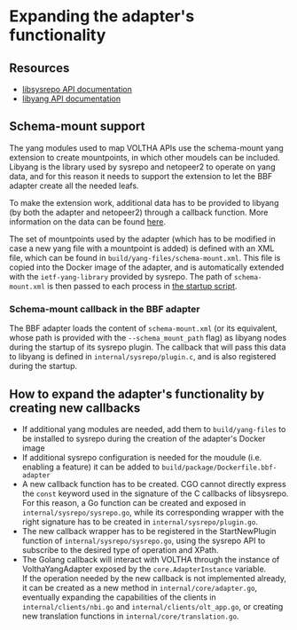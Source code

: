 # Expanding the adapter's functionality

## Resources
- [libsysrepo API documentation](https://netopeer.liberouter.org/doc/sysrepo/devel/html/modules.html)
- [libyang API documentation](https://netopeer.liberouter.org/doc/libyang/devel/html/modules.html)

## Schema-mount support
The yang modules used to map VOLTHA APIs use the schema-mount yang extension to create mountpoints, in which other moudels can be included. Libyang is the library used by sysrepo and netopeer2 to operate on yang data, and for this reason it needs to support the extension to let the BBF adapter create all the needed leafs.

To make the extension work, additional data has to be provided to libyang (by both the adapter and netopeer2) through a callback function. More information on the data can be found [here](https://netopeer.liberouter.org/doc/libyang/devel/html/group__context.html#ga14853fe1a338c94d9e81be9566438243).

The set of mountpoints used by the adapter (which has to be modified in case a new yang file with a mountpoint is added) is defined with an XML file, which can be found in `build/yang-files/schema-mount.xml`. This file is copied into the Docker image of the adapter, and is automatically extended with the `ietf-yang-library` provided by sysrepo.
The path of `schema-mount.xml` is then passed to each process in [the startup script](https://github.com/opencord/voltha-helm-charts/blob/master/voltha-northbound-bbf-adapter/templates/configmap-startup.yaml).

### Schema-mount callback in the BBF adapter
The BBF adapter loads the content of `schema-mount.xml` (or its equivalent, whose path is provided with the `--schema_mount_path` flag) as libyang nodes during the startup of its sysrepo plugin.
The callback that will pass this data to libyang is defined in `internal/sysrepo/plugin.c`, and is also registered during the startup.

## How to expand the adapter's functionality by creating new callbacks

- If additional yang modules are needed, add them to `build/yang-files` to be installed to sysrepo during the creation of the adapter's Docker image
- If additional sysrepo configuration is needed for the moudule (i.e. enabling a feature) it can be added to `build/package/Dockerfile.bbf-adapter`
- A new callback function has to be created. CGO cannot directly express the `const` keyword used in the signature of the C callbacks of libsysrepo.\
For this reason, a Go function can be created and exposed in `internal/sysrepo/sysrepo.go`, while its corresponding wrapper with the right signature has to be created in `internal/sysrepo/plugin.go`.
- The new callback wrapper has to be registered in the StartNewPlugin function of `internal/sysrepo/sysrepo.go`, using the sysrepo API to subscribe to the desired type of operation and XPath.
- The Golang callback will interact with VOLTHA through the instance of VolthaYangAdapter exposed by the `core.AdapterInstance` variable.\
If the operation needed by the new callback is not implemented already, it can be created as a new method in `internal/core/adapter.go`, eventually expanding the capabilities of the clients in `internal/clients/nbi.go` and `internal/clients/olt_app.go`, or creating new translation functions in `internal/core/translation.go`.